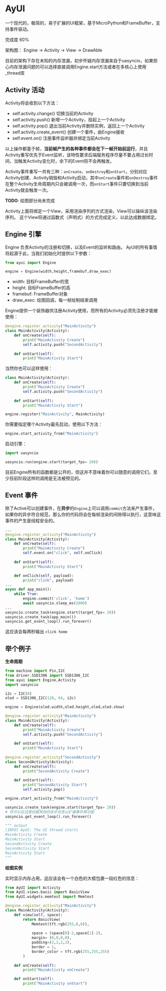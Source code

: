 # AyUI

一个现代的，极简的，易于扩展的UI框架，基于MicroPython和FrameBuffer，支持事件驱动。

完成度 60%

架构图： Engine -> Activity -> View -> DrawAble

目前的架构下存在未知的内存泄漏，初步怀疑内存泄漏来自于uasyncio，如果担心内存泄漏问题的可以选择直接调用Engine.start方法或者在多核心上使用_thread库

## Activity 活动

Activity将会收到以下方法：

- self.activity.change()    切换当前的Activity
- self.activity.push()      新增一个Activity，挂起上一个Activity
- self.activity.pop()       退出当前Activity并删除实例，返回上一个Activity
- self.activity.create_event()    创建一个事件，由Engine接收
- self.event.on()           注册事件监听器并绑定当前Activity

以上操作都基于帧，**当前帧产生的各种事件都会在下一帧开始前运行**，并且Activity重写优先于Event监听，该特性要求后端服务程序尽量不要占用过长时间，当触发Activity变化时，余下的Event将不会再触发。

Activity事件重写一共有三种：`onCreate`、`onDestroy`和`onStart`，分别对应Activity创建、Activity销毁和Activity启动，其中`onCreate`事件和`onDestroy`事件在整个Activity生命周期内只会被调用一次，而`onStart`事件只要切换到当前Activity就会触发一次。

**TODO**: 绘图部分尚未完成

Activity上面将绑定一个View，采用渲染序列的方式渲染，View可以操纵该渲染序列。
这个View将通过函数式（声明式）的方式完成定义，以此达成数据绑定。

## Engine 引擎

Engine 负责Activity的注册和切换，以及Event的监听和路由。
AyUI的所有事情将起源于此，当我们初始化时提供以下参数：

```python
from ayui import Engine

engine = Engine(width,height,framebuf,draw_exec)
```

- width: 目标FrameBuffer的宽
- height: 目标FrameBuffer的高
- framebuf: FrameBuffer对象
- draw_exec: 绘图回调，每一帧绘制结束调用

Engine提供一个装饰器供注册Activity使用，而所有的Activity必须先注册才能被使用：

```python
@engine.register_activity("MainActivity")
class MainActivity(Activity):
    def onCreate(self):
        print("MainActivity Create")
        self.activity.push("SecondActivity")
        
    def onStart(self):
        print("MainActivity Start")
```

当然你也可以这样使用：

```python
class MainActivity(Activity):
    def onCreate(self):
        print("MainActivity Create")
        self.activity.push("SecondActivity")
        
    def onStart(self):
        print("MainActivity Start")

engine.register("MainActivity", MainActivity)
```

你需要指定哪个Activity最先启动，使用以下方法：

```python
engine.start_activity_from("MainActivity")
```

启动引擎：

```python
import uasyncio

uasyncio.run(engine.start(target_fps= 20))
```

目前Engine所有的函数都是公开的，但这并不意味着你可以随意的调用它们，至少目前阶段这样的调用是无法被预见的。

## Event 事件

除了Active可以创建事件，在**异步**的`Engine`上可以调用`commit`方法来产生事件，如果你的异步符合规范，那么你的代码将会在每帧渲染的间隙得以执行，这意味这事件的产生是线程安全的。

```python
...
@engine.register_activity("MainActivity")
class MainActivity(Activity):
    def onCreate(self):
        print("MainActivity Create")
        self.event.on("click", self.onClick)
        
    def onStart(self):
        print("MainActivity Start")

    def onClick(self, payload):
        print("clink", payload)
...
async def app_main():
    while True:
        engine.commit('click', 'home')
        await uasyncio.sleep_ms(2000)
...
uasyncio.create_task(engine.start(target_fps= 20))
uasyncio.create_task(app_main())
uasyncio.get_event_loop().run_forever()
```

这应该会每两秒输出 `click home`

## 举个例子

**生命周期**

```python 
from machine import Pin,I2C
from driver.SSD1306 import SSD1306_I2C
from ayui import Engine,Activity
import uasyncio

i2c = I2C(0)
oled = SSD1306_I2C(128, 64, i2c)

engine = Engine(oled.width,oled.height,oled,oled.show)

@engine.register_activity("MainActivity")
class MainActivity(Activity):
    def onCreate(self):
        print("MainActivity Create")
        self.activity.push("SecondActivity")
        
    def onStart(self):
        print("MainActivity Start")
        
@engine.register_activity("SecondActivity")
class SecondActivity(Activity):
    def onCreate(self):
        print("SecondActivity Create")
        
    def onStart(self):
        print("SecondActivity Start")
        self.activity.pop()

engine.start_activity_from("MainActivity")

uasyncio.create_task(engine.start(target_fps= 20))
# 你可以在这里创建其他的异步任务以扩展事件等功能
uasyncio.get_event_loop().run_forever()

""" output
[INFO] AyUI: The UI thread starts
MainActivity Create
MainActivity Start
SecondActivity Create
SecondActivity Start
MainActivity Start
"""
```

**绘图实例**

实时显示内存占用，这应该会有一个白色的大框包裹一段红色的信息：

```python
from AyUI import Activity
from AyUI.views.basic import BasicView
from AyUI.widgets.memtest import Memtest

@engine.register_activity("MainActivity")
class MainActivity(Activity):
    def view(self, space):
        return BasicView(
            Memtest(tft.rgb(255,0,0)),
            
            space = (space[0]-2,space[1]-2),
            margin= (0,0,0,0),
            padding=(2,2,2,2),
            border = 1,
            border_color = tft.rgb(255,255,255)
        )
    
    def onCreate(self):
        print("MainActivity onCreate")

    def onStart(self):
        print("MainActivity onStart")
```
